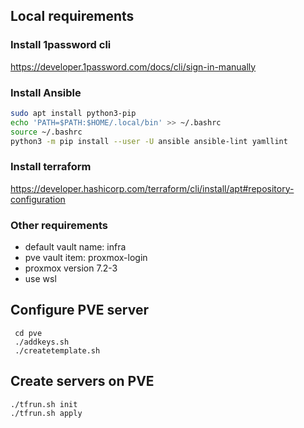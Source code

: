 ## Local requirements

### Install 1password cli
https://developer.1password.com/docs/cli/sign-in-manually

### Install Ansible
```bash
sudo apt install python3-pip
echo 'PATH=$PATH:$HOME/.local/bin' >> ~/.bashrc
source ~/.bashrc
python3 -m pip install --user -U ansible ansible-lint yamllint
```
### Install terraform
https://developer.hashicorp.com/terraform/cli/install/apt#repository-configuration
### Other requirements
* default vault name: infra
* pve vault item: proxmox-login
* proxmox version 7.2-3
* use wsl

## Configure PVE server
```
 cd pve
 ./addkeys.sh
 ./createtemplate.sh
 ```

## Create servers on PVE
```
./tfrun.sh init
./tfrun.sh apply
```
